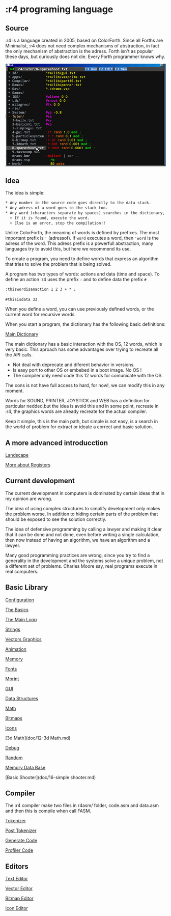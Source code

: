 # :r4 programing language

## Source

:r4 is a language created in 2005, based on ColorForth. 
Since all Forths are Minimalist, :r4 does not need complex mechanisms of abstraction, in fact the only mechanism of abstraction is the adress.
Forth isn't as popular these days, but curiously does not die. Every Forth programmer knows why.

<img src="./gif/debugcode.gif">

## Idea

The idea is simple:
```
* Any number in the source code goes directly to the data stack.
* Any adress of a word goes to the stack too.
* Any word (characters separate by spaces) searches in the dictionary,
  +	If it is found, execute the word.
  +	Else is an error, stop the compilation!!
```

Unlike ColorForth, the meaning of words is defined by prefixes.
The most important prefix is `'` (adressof). If `word` executes a word, then `'word` is the adress of the word.
This adress prefix is a powerfull abstraction, many languages try to avoid this, but here we recommend its use.

To create a program, you need to define words that express an algorithm that tries to solve the problem that is being solved.

A program has two types of words: actions and data (time and space). To define an action :r4 uses the prefix `:` and to define data the prefix `#`

```
:thiswordisanaction 1 2 3 + * ;

#thisisdata 33
```

When you define a word, you can use previously defined words, or the current word for recursive words.

When you start a program, the dictionary has the following basic definitions:

[Main Dictionary](doc/main-dict.md)

The main dictionary has a basic interaction with the OS, 12 words, which is very basic. This aproach has some advantages over trying to recreate all the API calls.

* Not deal with deprecate and diferent behavior in versions.
* Is easy port to other OS or embebed in a boot image. No OS !
* The compiler only need code this 12 words for comunicate with the OS.

The cons is not have full access to hard, for now!, we can modify this in any moment.

Words for SOUND, PRINTER, JOYSTICK and WEB has a definition for particular nedded,but the idea is avoid this and in some point, recreate in :r4, the graphics words are already recreate for the actual compiler.

Keep it simple, this is the main path, but simple is not easy, is a search in the world of problem for extract or ideate a correct and basic solution.

## A more advanced introducction

[Landscape](doc/landscape.md)

[More about Registers](doc/registers.md)

## Current development

The current development in computers is dominated by certain ideas that in my opinion are wrong.

The idea of using complex structures to simplify development only makes the problem worse. In addition to hiding certain parts of the problem that should be exposed to see the solution correctly.

The idea of defensive programming by calling a lawyer and making it clear that it can be done and not done, even before writing a single calculation, then now instead of having an algorithm, we have an algorithm and a lawyer.

Many good programming practices are wrong, since you try to find a generality in the development and the systems solve a unique problem, not a different set of problems. Charles Moore say, real programs execute in real computers.

## Basic Library

[Configuration](doc/0-configure.md)

[The Basics](doc/1-basics.md)

[The Main Loop](doc/2-mainloop.md)

[Strings](doc/strings.md)

[Vectors Graphics](doc/3-vectors.md)

[Animation](doc/4-animation.md)

[Memory](doc/5-memory.md)

[Fonts](doc/6-font.md)

[Mprint](doc/6.1-mprint.md)

[GUI](doc/7-gui.md)

[Data Structures](doc/8-data.md)

[Math](doc/9-math.md)

[Bitmaps](doc/10-bitmaps.md)

[Icons](doc/11-icons.md)

[3d Math](doc/12-3d Math.md)

[Debug](doc/13-debug.md)

[Random](doc/14-random.md)

[Memory Data Base](doc/15-dbm.md)

[Basic Shooter](doc/16-simple shooter.md)

## Compiler

The :r4 compiler make two files in r4asm/ folder, code.asm and data.asm and then this is compile when call FASM.

[Tokenizer](doc/c1-tokenizer.md)

[Post Tokenizer](doc/c2-postokenizer.md)

[Generate Code](doc/c3-generatecode.md)

[Profiler Code](doc/c4-profiler.md)

## Editors

[Text Editor](doc/e1-texteditor.md)

[Vector Editor](doc/e2-vectoreditor.md)

[Bitmap Editor](doc/e3-bitmapeditor.md)

[Icon Editor](doc/e4-iconeditor.md)
